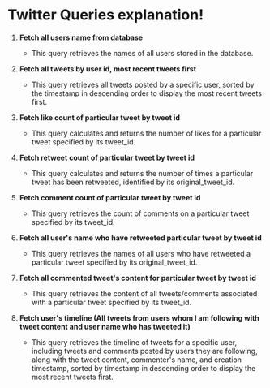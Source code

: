 # Twitter Queries explanation!

1. **Fetch all users name from database**
   - This query retrieves the names of all users stored in the database.

2. **Fetch all tweets by user id, most recent tweets first**
   - This query retrieves all tweets posted by a specific user, sorted by the timestamp in descending order to display the most recent tweets first.

3. **Fetch like count of particular tweet by tweet id**
   - This query calculates and returns the number of likes for a particular tweet specified by its tweet_id.

4. **Fetch retweet count of particular tweet by tweet id**
   - This query calculates and returns the number of times a particular tweet has been retweeted, identified by its original_tweet_id.

5. **Fetch comment count of particular tweet by tweet id**
   - This query retrieves the count of comments on a particular tweet specified by its tweet_id.

6. **Fetch all user's name who have retweeted particular tweet by tweet id**
   - This query retrieves the names of all users who have retweeted a particular tweet specified by its original_tweet_id.

7. **Fetch all commented tweet's content for particular tweet by tweet id**
   - This query retrieves the content of all tweets/comments associated with a particular tweet specified by its tweet_id.

8. **Fetch user's timeline (All tweets from users whom I am following with tweet content and user name who has tweeted it)**
   - This query retrieves the timeline of tweets for a specific user, including tweets and comments posted by users they are following, along with the tweet content, commenter's name, and creation timestamp, sorted by timestamp in descending order to display the most recent tweets first.

